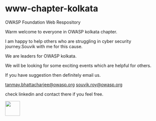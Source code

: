 # www-chapter-kolkata
OWASP Foundation Web Respository


Warm welcome to everyone in OWASP kolkata chapter.

I am happy to help others who are struggling in cyber security journey.Souvik with me for this cause.

We are leaders for OWASP kolkata.

We will be looking for some exciting events which are helpful for others.

If you have suggestion then definitely email us.

tanmay.bhattacharjee@owasp.org
souvik.roy@owasp.org

check linkedin and contact there if you feel free.

<a href="https://www.canva.com/design/DAEzTkGa0-8/watch">
   <img src="https://www.canva.com/design/DAEzTkGa0-8/watch" align="left" height="48" width="48" >
   </a>

